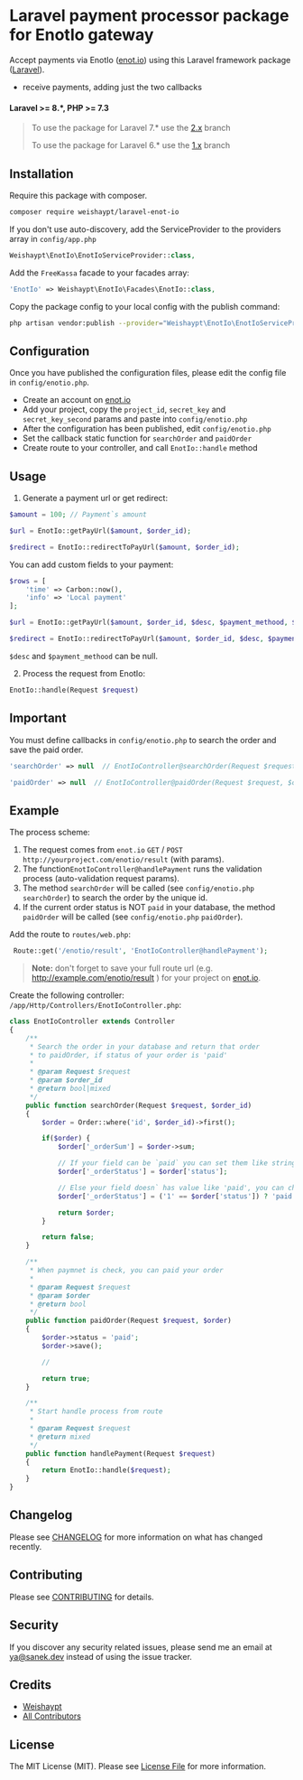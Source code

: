 # Laravel payment processor package for EnotIo gateway

Accept payments via EnotIo ([enot.io](https://enot.io/)) using this Laravel framework package ([Laravel](https://laravel.com)).

- receive payments, adding just the two callbacks

#### Laravel >= 8.*, PHP >= 7.3

> To use the package for Laravel 7.* use the [2.x](https://github.com/Weishaypt/laravel-enot-io/tree/2.x) branch
> 
> To use the package for Laravel 6.* use the [1.x](https://github.com/Weishaypt/laravel-enot-io/tree/1.x) branch

## Installation

Require this package with composer.

``` bash
composer require weishaypt/laravel-enot-io
```

If you don't use auto-discovery, add the ServiceProvider to the providers array in `config/app.php`

```php
Weishaypt\EnotIo\EnotIoServiceProvider::class,
```

Add the `FreeKassa` facade to your facades array:

```php
'EnotIo' => Weishaypt\EnotIo\Facades\EnotIo::class,
```

Copy the package config to your local config with the publish command:
``` bash
php artisan vendor:publish --provider="Weishaypt\EnotIo\EnotIoServiceProvider"
```

## Configuration

Once you have published the configuration files, please edit the config file in `config/enotio.php`.

- Create an account on [enot.io](enot.io)
- Add your project, copy the `project_id`, `secret_key` and `secret_key_second` params and paste into `config/enotio.php`
- After the configuration has been published, edit `config/enotio.php`
- Set the callback static function for `searchOrder` and `paidOrder`
- Create route to your controller, and call `EnotIo::handle` method
 
## Usage

1) Generate a payment url or get redirect:

```php
$amount = 100; // Payment`s amount

$url = EnotIo::getPayUrl($amount, $order_id);

$redirect = EnotIo::redirectToPayUrl($amount, $order_id);
```

You can add custom fields to your payment:

```php
$rows = [
    'time' => Carbon::now(),
    'info' => 'Local payment'
];

$url = EnotIo::getPayUrl($amount, $order_id, $desc, $payment_methood, $rows);

$redirect = EnotIo::redirectToPayUrl($amount, $order_id, $desc, $payment_methood, $rows);
```

`$desc` and `$payment_methood` can be null.

2) Process the request from EnotIo:
``` php
EnotIo::handle(Request $request)
```

## Important

You must define callbacks in `config/enotio.php` to search the order and save the paid order.


``` php
'searchOrder' => null  // EnotIoController@searchOrder(Request $request)
```

``` php
'paidOrder' => null  // EnotIoController@paidOrder(Request $request, $order)
```

## Example

The process scheme:

1. The request comes from `enot.io` `GET` / `POST` `http://yourproject.com/enotio/result` (with params).
2. The function`EnotIoController@handlePayment` runs the validation process (auto-validation request params).
3. The method `searchOrder` will be called (see `config/enotio.php` `searchOrder`) to search the order by the unique id.
4. If the current order status is NOT `paid` in your database, the method `paidOrder` will be called (see `config/enotio.php` `paidOrder`).

Add the route to `routes/web.php`:
``` php
 Route::get('/enotio/result', 'EnotIoController@handlePayment');
```

> **Note:**
don't forget to save your full route url (e.g. http://example.com/enotio/result ) for your project on [enot.io](enot.io).

Create the following controller: `/app/Http/Controllers/EnotIoController.php`:

``` php
class EnotIoController extends Controller
{
    /**
     * Search the order in your database and return that order
     * to paidOrder, if status of your order is 'paid'
     *
     * @param Request $request
     * @param $order_id
     * @return bool|mixed
     */
    public function searchOrder(Request $request, $order_id)
    {
        $order = Order::where('id', $order_id)->first();

        if($order) {
            $order['_orderSum'] = $order->sum;

            // If your field can be `paid` you can set them like string
            $order['_orderStatus'] = $order['status'];

            // Else your field doesn` has value like 'paid', you can change this value
            $order['_orderStatus'] = ('1' == $order['status']) ? 'paid' : false;

            return $order;
        }

        return false;
    }

    /**
     * When paymnet is check, you can paid your order
     *
     * @param Request $request
     * @param $order
     * @return bool
     */
    public function paidOrder(Request $request, $order)
    {
        $order->status = 'paid';
        $order->save();

        //

        return true;
    }

    /**
     * Start handle process from route
     *
     * @param Request $request
     * @return mixed
     */
    public function handlePayment(Request $request)
    {
        return EnotIo::handle($request);
    }
}
```


## Changelog

Please see [CHANGELOG](CHANGELOG.md) for more information on what has changed recently.

## Contributing

Please see [CONTRIBUTING](CONTRIBUTING.md) for details.

## Security

If you discover any security related issues, please send me an email at ya@sanek.dev instead of using the issue tracker.

## Credits

- [Weishaypt](https://github.com/Weishaypt)
- [All Contributors](../../contributors)

## License

The MIT License (MIT). Please see [License File](LICENSE.md) for more information.

